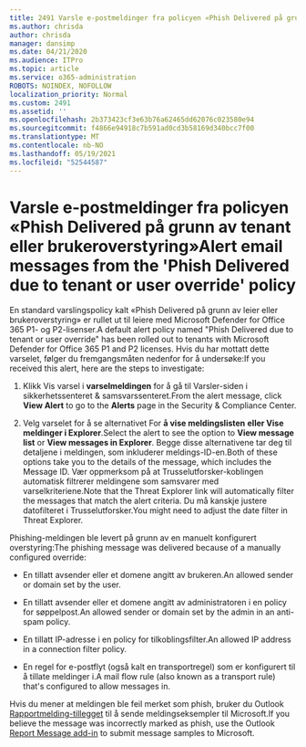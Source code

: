 ```yaml
---
title: 2491 Varsle e-postmeldinger fra policyen «Phish Delivered på grunn av tenant eller brukeroverstyring»
ms.author: chrisda
author: chrisda
manager: dansimp
ms.date: 04/21/2020
ms.audience: ITPro
ms.topic: article
ms.service: o365-administration
ROBOTS: NOINDEX, NOFOLLOW
localization_priority: Normal
ms.custom: 2491
ms.assetid: ''
ms.openlocfilehash: 2b373423cf3e63b76a62465dd62076c023580e94
ms.sourcegitcommit: f4866e94918c7b591ad0cd3b58169d340bcc7f00
ms.translationtype: MT
ms.contentlocale: nb-NO
ms.lasthandoff: 05/19/2021
ms.locfileid: "52544587"
---
```

# <a name="alert-email-messages-from-the-phish-delivered-due-to-tenant-or-user-override-policy"></a><span data-ttu-id="f2193-102">Varsle e-postmeldinger fra policyen «Phish Delivered på grunn av tenant eller brukeroverstyring»</span><span class="sxs-lookup"><span data-stu-id="f2193-102">Alert email messages from the 'Phish Delivered due to tenant or user override' policy</span></span>

<span data-ttu-id="f2193-103">En standard varslingspolicy kalt «Phish Delivered på grunn av leier eller brukeroverstyring» er rullet ut til leiere med Microsoft Defender for Office 365 P1- og P2-lisenser.</span><span class="sxs-lookup"><span data-stu-id="f2193-103">A default alert policy named "Phish Delivered due to tenant or user override" has been rolled out to tenants with Microsoft Defender for Office 365 P1 and P2 licenses.</span></span> <span data-ttu-id="f2193-104">Hvis du har mottatt dette varselet, følger du fremgangsmåten nedenfor for å undersøke:</span><span class="sxs-lookup"><span data-stu-id="f2193-104">If you received this alert, here are the steps to investigate:</span></span>

1. <span data-ttu-id="f2193-105">Klikk Vis varsel i **varselmeldingen**  for å gå til Varsler-siden i sikkerhetssenteret & samsvarssenteret.</span><span class="sxs-lookup"><span data-stu-id="f2193-105">From the alert message, click **View Alert** to go to the **Alerts** page in the Security & Compliance Center.</span></span>

2. <span data-ttu-id="f2193-106">Velg varselet for å se alternativet For **å vise meldingslisten** **eller Vise meldinger i Explorer**.</span><span class="sxs-lookup"><span data-stu-id="f2193-106">Select the alert to see the option to **View message list** or **View messages in Explorer**.</span></span> <span data-ttu-id="f2193-107">Begge disse alternativene tar deg til detaljene i meldingen, som inkluderer meldings-ID-en.</span><span class="sxs-lookup"><span data-stu-id="f2193-107">Both of these options take you to the details of the message, which includes the Message ID.</span></span> <span data-ttu-id="f2193-108">Vær oppmerksom på at Trusselutforsker-koblingen automatisk filtrerer meldingene som samsvarer med varselkriteriene.</span><span class="sxs-lookup"><span data-stu-id="f2193-108">Note that the Threat Explorer link will automatically filter the messages that match the alert criteria.</span></span> <span data-ttu-id="f2193-109">Du må kanskje justere datofilteret i Trusselutforsker.</span><span class="sxs-lookup"><span data-stu-id="f2193-109">You might need to adjust the date filter in Threat Explorer.</span></span>

<span data-ttu-id="f2193-110">Phishing-meldingen ble levert på grunn av en manuelt konfigurert overstyring:</span><span class="sxs-lookup"><span data-stu-id="f2193-110">The phishing message was delivered because of a manually configured override:</span></span>

- <span data-ttu-id="f2193-111">En tillatt avsender eller et domene angitt av brukeren.</span><span class="sxs-lookup"><span data-stu-id="f2193-111">An allowed sender or domain set by the user.</span></span>

- <span data-ttu-id="f2193-112">En tillatt avsender eller et domene angitt av administratoren i en policy for søppelpost.</span><span class="sxs-lookup"><span data-stu-id="f2193-112">An allowed sender or domain set by the admin in an anti-spam policy.</span></span>

- <span data-ttu-id="f2193-113">En tillatt IP-adresse i en policy for tilkoblingsfilter.</span><span class="sxs-lookup"><span data-stu-id="f2193-113">An allowed IP address in a connection filter policy.</span></span>

- <span data-ttu-id="f2193-114">En regel for e-postflyt (også kalt en transportregel) som er konfigurert til å tillate meldinger i.</span><span class="sxs-lookup"><span data-stu-id="f2193-114">A mail flow rule (also known as a transport rule) that's configured to allow messages in.</span></span>

<span data-ttu-id="f2193-115">Hvis du mener at meldingen ble feil merket som phish, bruker du Outlook [Rapportmelding-tillegget](https://support.office.com/article/b5caa9f1-cdf3-4443-af8c-ff724ea719d2) til å sende meldingseksempler til Microsoft.</span><span class="sxs-lookup"><span data-stu-id="f2193-115">If you believe the message was incorrectly marked as phish, use the Outlook [Report Message add-in](https://support.office.com/article/b5caa9f1-cdf3-4443-af8c-ff724ea719d2) to submit message samples to Microsoft.</span></span>
